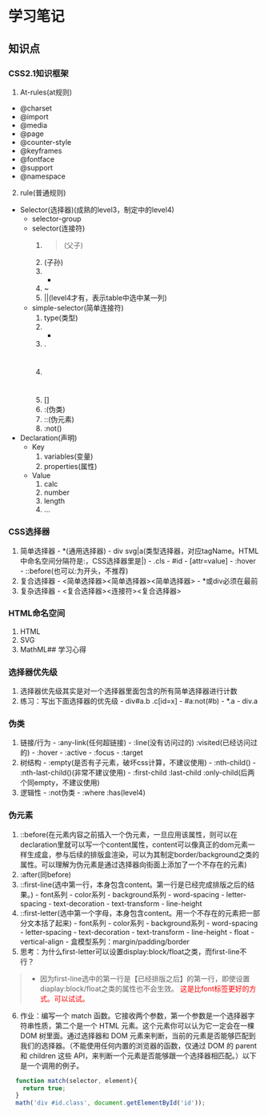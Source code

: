 # 学习笔记

## 知识点
### CSS2.1知识框架
1. At-rules(at规则)
  - @charset
  - @import
  - @media
  - @page
  - @counter-style
  - @keyframes
  - @fontface
  - @support
  - @namespace
2. rule(普通规则)
  - Selector(选择器)(成熟的level3，制定中的level4)
    - selector-group
    - selector(连接符)
      1. >(父子)
      2. <sp>(子孙)
      3. +
      4. ~
      5. ||(level4才有，表示table中选中某一列)
    - simple-selector(简单连接符)
      1. type(类型)
      2. *
      3. .
      4. #
      5. []
      6. :(伪类)
      7. ::(伪元素)
      8. :not()
  - Declaration(声明)
    - Key
      1. variables(变量)
      2. properties(属性)
    - Value
      1. calc
      2. number
      3. length
      4. ...

### CSS选择器
  1. 简单选择器
    - *(通用选择器)
    - div svg|a(类型选择器，对应tagName。HTML中命名空间分隔符是:，CSS选择器里是|)
    - .cls
    - #id
    - [attr=value]
    - :hover
    - ::before(也可以:为开头，不推荐)
  2. 复合选择器
    - <简单选择器><简单选择器><简单选择器>
    - *或div必须在最前
  3. 复杂选择器
    - <复合选择器><连接符><复合选择器>

### HTML命名空间
  1. HTML
  2. SVG
  3. MathML## 学习心得

### 选择器优先级
  1. 选择器优先级其实是对一个选择器里面包含的所有简单选择器进行计数
  2. 练习：写出下面选择器的优先级
    - div#a.b .c[id=x]
    - #a:not(#b)
    - *.a
    - div.a

### 伪类
  1. 链接/行为
    - :any-link(任何超链接)
    - :line(没有访问过的) :visited(已经访问过的)
    - :hover
    - :active
    - :focus
    - :target
  2. 树结构
    - :empty(是否有子元素，破坏css计算，不建议使用)
    - :nth-child()
    - :nth-last-child()(非常不建议使用)
    - :first-child :last-child :only-child(后两个同empty，不建议使用)
  3. 逻辑性
    - :not伪类
    - :where :has(level4)

### 伪元素
  1. ::before(在元素内容之前插入一个伪元素，一旦应用该属性，则可以在declaration里就可以写一个content属性，content可以像真正的dom元素一样生成盒，参与后续的排版盒渲染，可以为其制定border/background之类的属性。可以理解为伪元素是通过选择器向街面上添加了一个不存在的元素)
  2. :after(同before)
  3. ::first-line(选中第一行，本身包含content。第一行是已经完成排版之后的结果。)
    - font系列
    - color系列
    - background系列
    - word-spacing
    - letter-spacing
    - text-decoration
    - text-transform
    - line-height
  4. ::first-letter(选中第一个字母，本身包含content。用一个不存在的元素把一部分文本括了起来)
    - font系列
    - color系列
    - background系列
    - word-spacing
    - letter-spacing
    - text-decoration
    - text-transform
    - line-height
    - float
    - vertical-align
    - 盒模型系列：margin/padding/border
  5. 思考：为什么first-letter可以设置display:block/float之类，而first-line不行？
  >  - 因为first-line选中的第一行是【已经排版之后】的第一行，即使设置diaplay:block/float之类的属性也不会生效。
  <span style="color:red;">这是比font标签更好的方式。可以试试。</span>
  6. 作业：编写一个 match 函数。它接收两个参数，第一个参数是一个选择器字符串性质，第二个是一个 HTML 元素。这个元素你可以认为它一定会在一棵 DOM 树里面。通过选择器和 DOM 元素来判断，当前的元素是否能够匹配到我们的选择器。（不能使用任何内置的浏览器的函数，仅通过 DOM 的 parent 和 children 这些 API，来判断一个元素是否能够跟一个选择器相匹配。）以下是一个调用的例子。
  ``` JavaScript
    function match(selector, element){
      return true;
    }
    math('div #id.class', document.getElementById('id'));
  ```